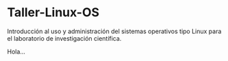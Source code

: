 # Taller-Linux-OS
Introducción al uso y administración del sistemas operativos tipo Linux para el laboratorio de investigación científica.

Hola...
